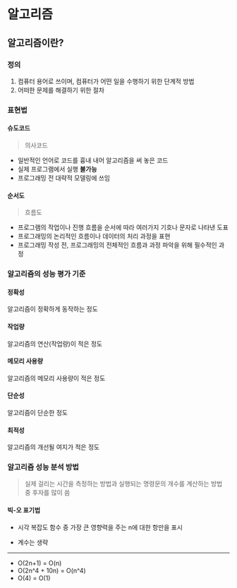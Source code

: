 # 알고리즘

## 알고리즘이란?

### 정의

1. 컴퓨터 용어로 쓰이며, 컴퓨터가 어떤 일을 수행하기 위한 단계적 방법
2. 어떠한 문제를 해결하기 위한 절차

### 표현법

#### 슈도코드

> 의사코드

- 일반적인 언어로 코드를 흉내 내어 알고리즘을 써 놓은 코드
- 실제 프로그램에서 실행 **불가능**
- 프로그래밍 전 대략적 모델링에 쓰임

#### 순서도

> 흐름도

- 프로그램의 작업이나 진행 흐름을 순서에 따라 여러가지 기호나 문자로 나타낸 도표
- 프로그래밍의 논리적인 흐름이나 데이터의 처리 과정을 표현
- 프로그래밍 작성 전, 프로그래밍의 전체적인 흐름과 과정 파악을 위해 필수적인 과정

### 알고리즘의 성능 평가 기준

#### 정확성

알고리즘이 정확하게 동작하는 정도

#### 작업량

알고리즘의 연산(작업량)이 적은 정도

#### 메모리 사용량

알고리즘의 메모리 사용량이 적은 정도

#### 단순성

알고리즘이 단순한 정도

#### 최적성

알고리즘의 개선될 여지가 적은 정도

### 알고리즘 성능 분석 방법

> 실제 걸리는 시간을 측정하는 방법과 실행되는 명령문의 개수를 계산하는 방법 중 후자를 많이 씀

#### 빅-오 표기법

- 시각 복잡도 함수 중 가장 큰 영향력을 주는 n에 대한 항만을 표시

- 계수는 생략

___

- O(2n+1) = O(n)
- O(2n^4 + 10n) = O(n^4)
- O(4) = O(1)
